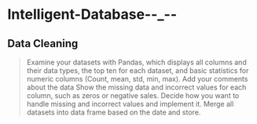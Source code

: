 # Intelligent-Database--_--

## Data Cleaning
> Examine your datasets with Pandas, which displays all columns and their data
types, the top ten for each dataset, and basic statistics for numeric columns
(Count, mean, std, min, max). Add your comments about the data
> Show the missing data and incorrect values for each column, such as zeros or
negative sales.
> Decide how you want to handle missing and incorrect values and implement it.
> Merge all datasets into data frame based on the date and store.
